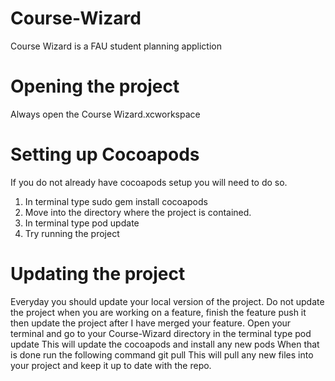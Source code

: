 # Course-Wizard
Course Wizard is a FAU student planning appliction
# Opening the project
 Always open the Course Wizard.xcworkspace
# Setting up Cocoapods
 If you do not already have cocoapods setup you will need to do so.
 1. In terminal type sudo gem install cocoapods
 2. Move into the directory where the project is contained. 
 3. In terminal type pod update
 4. Try running the project
 

# Updating the project
Everyday you should update your local version of the project.
Do not update the project when you are working on a feature,
finish the feature push it then update the project after I
have merged your feature.
Open your terminal and go to your Course-Wizard directory
in the terminal type
pod update
This will update the cocoapods and install any new pods
When that is done run the following command
git pull
This will pull any new files into your project and keep it up to date with the repo.
